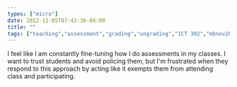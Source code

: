 ```yaml
---
types: ["micro"]
date: 2022-11-05T07:42:36-04:00
title: ""
tags: ["teaching","assessment","grading","ungrading","ICT 302","mbnov2022"]
---
```

I feel like I am constantly fine-tuning how I do assessments in my classes. I want to trust students and avoid policing them, but I'm frustrated when they respond to this approach by acting like it exempts them from attending class and participating.

